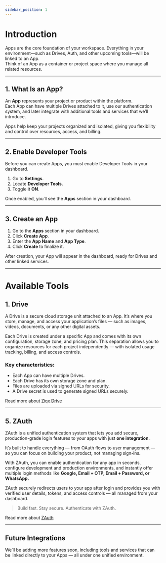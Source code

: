 ```yaml
---
sidebar_position: 1
---
```


# Introduction

Apps are the core foundation of your workspace. Everything in your environment—such as Drives, Auth, and other upcoming tools—will be linked to an App.  
Think of an App as a container or project space where you manage all related resources.

---

## 1. What Is an App?

An **App** represents your project or product within the platform.  
Each App can have multiple Drives attached to it, use our authentication system, and later integrate with additional tools and services that we’ll introduce.

Apps help keep your projects organized and isolated, giving you flexibility and control over resources, access, and billing.

---

## 2. Enable Developer Tools

Before you can create Apps, you must enable Developer Tools in your dashboard.

1. Go to **Settings**.
2. Locate **Developer Tools**.
3. Toggle it **ON**.

Once enabled, you’ll see the **Apps** section in your dashboard.

---

## 3. Create an App

1. Go to the **Apps** section in your dashboard.
2. Click **Create App**.
3. Enter the **App Name** and **App Type**.
4. Click **Create** to finalize it.

After creation, your App will appear in the dashboard, ready for Drives and other linked services.

---

# Available Tools

## 1. Drive

A Drive is a secure cloud storage unit attached to an App.
It’s where you store, manage, and access your application’s files — such as images, videos, documents, or any other digital assets.

Each Drive is created under a specific App and comes with its own configuration, storage zone, and pricing plan.
This separation allows you to organize resources for each project independently — with isolated usage tracking, billing, and access controls.

### Key characteristics:

- Each App can have multiple Drives.
- Each Drive has its own storage zone and plan.
- Files are uploaded via signed URLs for security.
- A Drive secret is used to generate signed URLs securely.

Read more about [Ziqx Drive](docs/ziqx-drive/get-started)

---

## 5. ZAuth

ZAuth is a unified authentication system that lets you add secure, production-grade login features to your apps with just **one integration**.

It’s built to handle everything — from OAuth flows to user management — so you can focus on building your product, not managing sign-ins.

With ZAuth, you can enable authentication for any app in seconds, configure development and production environments, and instantly offer multiple login methods like **Google, Email + OTP, Email + Password, or WhatsApp.**

ZAuth securely redirects users to your app after login and provides you with verified user details, tokens, and access controls — all managed from your dashboard.

> Build fast. Stay secure. Authenticate with ZAuth.

Read more about [ZAuth](docs/z-auth/get-started)

---

## Future Integrations

We’ll be adding more features soon, including tools and services that can be linked directly to your Apps — all under one unified environment.
